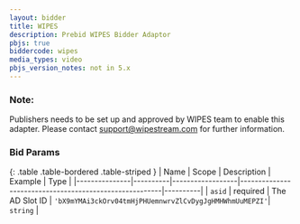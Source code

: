```yaml
---
layout: bidder
title: WIPES
description: Prebid WIPES Bidder Adaptor
pbjs: true
biddercode: wipes
media_types: video
pbjs_version_notes: not in 5.x
---
```


### Note:
Publishers needs to be set up and approved by WIPES team to enable this adapter.
Please contact support@wipestream.com for further information.

### Bid Params

{: .table .table-bordered .table-striped }
| Name          | Scope    | Description      | Example                                                | Type     |
|---------------|----------|------------------|--------------------------------------------------------|----------|
| `asid`        | required | The AD Slot ID   | `'bX9mYMAi3ckOrv04tmHjPHUemnwrvZlCvDygJgHMHWhmUuMEPZI'`| `string` |
